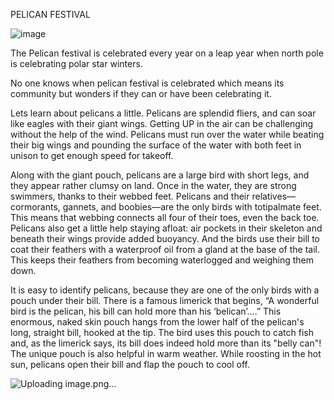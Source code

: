 PELICAN FESTIVAL

![image](https://github.com/SHALU4660KUMARI/github/assets/148706501/ebc35bd2-16ff-4829-b8f4-b21e67c5772f)

The Pelican festival is celebrated every year on a leap year when north pole is celebrating polar star winters.

No one knows when pelican festival is celebrated which means its community but wonders if they can or have been celebrating it.

Lets learn about pelicans a little.
Pelicans are splendid fliers, and can soar like eagles with their giant wings. Getting UP in the air can be challenging without the help of the wind. Pelicans must run over the water while beating their big wings and pounding the surface of the water with both feet in unison to get enough speed for takeoff.


Along with the giant pouch, pelicans are a large bird with short legs, and they appear rather clumsy on land. Once in the water, they are strong swimmers, thanks to their webbed feet. Pelicans and their relatives—cormorants, gannets, and boobies—are the only birds with totipalmate feet. This means that webbing connects all four of their toes, even the back toe. Pelicans also get a little help staying afloat: air pockets in their skeleton and beneath their wings provide added buoyancy. And the birds use their bill to coat their feathers with a waterproof oil from a gland at the base of the tail. This keeps their feathers from becoming waterlogged and weighing them down.

It is easy to identify pelicans, because they are one of the only birds with a pouch under their bill. There is a famous limerick that begins, “A wonderful bird is the pelican, his bill can hold more than his ‘belican’….” This enormous, naked skin pouch hangs from the lower half of the pelican's long, straight bill, hooked at the tip. The bird uses this pouch to catch fish and, as the limerick says, its bill does indeed hold more than its "belly can"! The unique pouch is also helpful in warm weather. While roosting in the hot sun, pelicans open their bill and flap the pouch to cool off.

![Uploading image.png…]()
